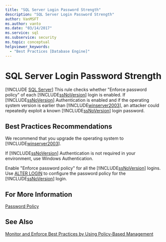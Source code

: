 ```yaml
---
title: "SQL Server Login Password Strength"
description: "SQL Server Login Password Strength"
author: VanMSFT
ms.author: vanto
ms.date: "03/14/2017"
ms.service: sql
ms.subservice: security
ms.topic: conceptual
helpviewer_keywords:
  - "Best Practices [Database Engine]"
---
```

# SQL Server Login Password Strength
 [!INCLUDE [SQL Server](../../includes/applies-to-version/sqlserver.md)]
  This rule checks whether "Enforce password policy" of each [!INCLUDE[ssNoVersion](../../includes/ssnoversion-md.md)] login is enabled. If [!INCLUDE[ssNoVersion](../../includes/ssnoversion-md.md)] Authentication is enabled and if the operating system version is earlier than [!INCLUDE[winserver2003](../../includes/winserver2003-md.md)], an attacker could repeatedly exploit a known [!INCLUDE[ssNoVersion](../../includes/ssnoversion-md.md)] login password.  
  
## Best Practices Recommendations  
 We recommend that you upgrade the operating system to [!INCLUDE[winserver2003](../../includes/winserver2003-md.md)].  
  
 If [!INCLUDE[ssNoVersion](../../includes/ssnoversion-md.md)] Authentication is not required in your environment, use Windows Authentication.  
  
 Enable "Enforce password policy" for all the [!INCLUDE[ssNoVersion](../../includes/ssnoversion-md.md)] logins. Use [ALTER LOGIN](../../t-sql/statements/alter-login-transact-sql.md) to configure the password policy for the [!INCLUDE[ssNoVersion](../../includes/ssnoversion-md.md)] login.  
  
## For More Information  
 [Password Policy](../../relational-databases/security/password-policy.md)  
  
## See Also  
 [Monitor and Enforce Best Practices by Using Policy-Based Management](../../relational-databases/policy-based-management/monitor-and-enforce-best-practices-by-using-policy-based-management.md)  
  
  
